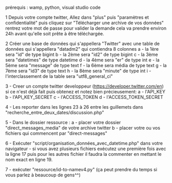 prérequis : wamp, python, visual studio code
 
1 Depuis votre compte twitter, Allez dans "plus" puis "paramètres et confidentialité" puis cliquez sur  "Télécharger une archive de vos données" rentrez 
votre mot de passe pour valider la demande cela va prendre environ 24h avant qu'elle soit prête à être téléchargée.

2 Créer une base de données qui s'appellera "Twitter" avec une table de données qui s'appellera "datadm2" qui contiendra 8 colonnes
  a - la  1ère   sera  "id" de type   bigint
  b - la  2ème sera  "id2" de type bigint
  c - la  3ème sera "datetimes" de type datetime
  d - la 4ème sera "er" de type  int
  e - la 5ème sera "message" de type  text
  f - la 6ème sera média de type text
  g - la 7ème sera  "id3" de type text
  h - la 8ème sera "minute" de type  int
  i - l'interclassement de la table  sera  "utf8_general_ci"

3 - Creer un compte twitter developpeur (https://developer.twitter.com/en)  si ce n'est déjà fait puis obtenez et notez bien précieusement: 
 	a - l'API_KEY 
	b - l'API_KEY_SECRET
	c - l'ACCESS_TOKEN
	d - l'ACCESS_TOKEN_SECRET
  
4 - Les reporter dans les lignes 23 à 26 entre les guillemets dans  "recherche_entre_deux_dates/discussion.php"

5 - Dans le dossier ressource :
    a - placer votre dossier "direct_messages_media" de votre archive twitter
    b - placer votre ou vos fichiers qui commencent par "direct-messages"
    
6 -  Exécuter "script/organisation_données_avec_datetime.php" dans votre navigateur 
	- si vous avez plusieurs fichiers  exécutez une première fois avec la ligne 17  puis pour les autres fichier  il faudra la commenter en mettant le nom exact en 	ligne 19.
	
7 - exécuter "ressource/id-to-namev4.py" (ça peut prendre du temps si vous parlez à beaucoup de gens^^)
